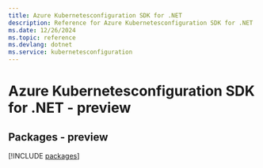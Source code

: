 ```yaml
---
title: Azure Kubernetesconfiguration SDK for .NET
description: Reference for Azure Kubernetesconfiguration SDK for .NET
ms.date: 12/26/2024
ms.topic: reference
ms.devlang: dotnet
ms.service: kubernetesconfiguration
---
```

# Azure Kubernetesconfiguration SDK for .NET - preview
## Packages - preview
[!INCLUDE [packages](kubernetesconfiguration-index.md)]